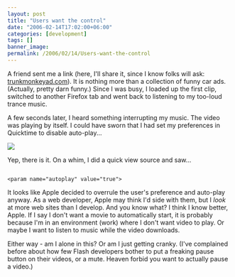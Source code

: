 ```yaml
---
layout: post
title: "Users want the control"
date: "2006-02-14T17:02:00+06:00"
categories: [development]
tags: []
banner_image: 
permalink: /2006/02/14/Users-want-the-control
---
```


A friend sent me a link (here, I'll share it, since I know folks will ask: <a href="http://www.trunkmonkeyad.com">trunkmonkeyad.com</a>). It is nothing more than a collection of funny car ads. (Actually, pretty darn funny.) Since I was busy, I loaded up the first clip, switched to another Firefox tab and went back to listening to my too-loud trance music. 

A few seconds later, I heard something interrupting my music. The video was playing by itself. I could have sworn that I had set my preferences in Quicktime to disable auto-play...

<img src="http://ray.camdenfamily.com/images/quicktimepref.jpg">

Yep, there is it. On a whim, I did a quick view source and saw...

<code>
&lt;param name="autoplay" value="true"&gt;
</code>

It looks like Apple decided to overrule the user's preference and auto-play anyway. As a web developer, Apple may think I'd side with them, but I <i>look</i> at more web sites than I develop. And you know what? I think I know better, Apple. If I say I don't want a movie to automatically start, it is probably because I'm in an environment (work) where I don't want video to play. Or maybe I want to listen to music while the video downloads. 

Either way - am I alone in this? Or am I just getting cranky. (I've complained before about how few Flash developers bother to put a freaking pause button on their videos, or a mute. Heaven forbid you want to actually pause a video.)
